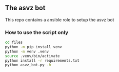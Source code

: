 ## The asvz bot

This repo contains a ansible role to setup the asvz bot

### How to use the script only

```bash
cd files
python -m pip install venv
python -m venv .venv
source .venv/bin/activate
python install -r requirements.txt
python asvz_bot.py -h
```


